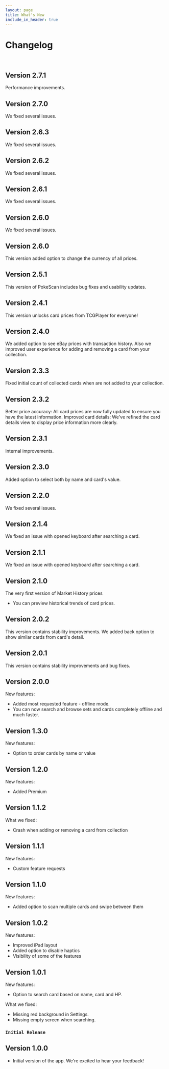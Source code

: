 ```yaml
---
layout: page
title: What's New
include_in_header: true
---
```


# Changelog
<br>

## Version 2.7.1
Performance improvements.

## Version 2.7.0
We fixed several issues.

## Version 2.6.3
We fixed several issues.

## Version 2.6.2
We fixed several issues.

## Version 2.6.1
We fixed several issues.

## Version 2.6.0
We fixed several issues.

## Version 2.6.0
This version added option to change the currency of all prices.

 ## Version 2.5.1
This version of PokeScan includes bug fixes and usability updates.

## Version 2.4.1
This version unlocks card prices from TCGPlayer for everyone!  

## Version 2.4.0
We added option to see eBay prices with transaction history. Also we improved user experience for adding and removing a card from your collection.

## Version 2.3.3
Fixed initial count of collected cards when are not added to your collection. 

## Version 2.3.2
Better price accuracy: All card prices are now fully updated to ensure you have the latest information.
Improved card details: We've refined the card details view to display price information more clearly.

## Version 2.3.1
Internal improvements.

## Version 2.3.0
Added option to select both by name and card's value.

## Version 2.2.0
We fixed several issues.

## Version 2.1.4
We fixed an issue with opened keyboard after searching a card.

## Version 2.1.1
We fixed an issue with opened keyboard after searching a card.

## Version 2.1.0
The very first version of Market History prices
- You can preview historical trends of card prices. 

## Version 2.0.2
This version contains stability improvements. We added back option to show similar cards from card's detail.

## Version 2.0.1
This version contains stability improvements and bug fixes.

## Version 2.0.0
New features:
- Added most requested feature - offline mode.
- You can now search and browse sets and cards completely offline and much faster.

## Version 1.3.0
New features:
- Option to order cards by name or value

## Version 1.2.0
New features:
- Added Premium 

## Version 1.1.2
What we fixed:
- Crash when adding or removing a card from collection

## Version 1.1.1
New features:
- Custom feature requests

## Version 1.1.0
New features:
- Added option to scan multiple cards and swipe between them

## Version 1.0.2
New features:
- Improved iPad layout
- Added option to disable haptics
- Visibility of some of the features

## Version 1.0.1
New features:
- Option to search card based on name, card and HP.

What we fixed:
- Missing red background in Settings.
- Missing empty screen when searching.

### `Initial Release`
## Version 1.0.0
- Initial version of the app. We're excited to hear your feedback!

<br>
